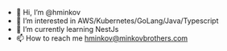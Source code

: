 - 👋 Hi, I’m @hminkov
- 👀 I’m interested in AWS/Kubernetes/GoLang/Java/Typescript
- 🌱 I’m currently learning NestJs
- 📫 How to reach me hminkov@minkovbrothers.com

<!---
hminkov/hminkov is a ✨ special ✨ repository because its `README.md` (this file) appears on your GitHub profile.
You can click the Preview link to take a look at your changes.
--->

